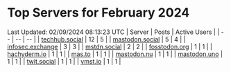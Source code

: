 # Top Servers for February 2024
Last Updated: 02/09/2024 08:13:23 UTC
| Server | Posts | Active Users |
| -- | -- | -- |
| [techhub.social](https://techhub.social/tags/PowerShell) | 12 | 5 |
| [mastodon.social](https://mastodon.social/tags/PowerShell) | 5 | 4 |
| [infosec.exchange](https://infosec.exchange/tags/PowerShell) | 3 | 3 |
| [mstdn.social](https://mstdn.social/tags/PowerShell) | 2 | 2 |
| [fosstodon.org](https://fosstodon.org/tags/PowerShell) | 1 | 1 |
| [hachyderm.io](https://hachyderm.io/tags/PowerShell) | 1 | 1 |
| [mas.to](https://mas.to/tags/PowerShell) | 1 | 1 |
| [mastodon.nu](https://mastodon.nu/tags/PowerShell) | 1 | 1 |
| [mastodon.uno](https://mastodon.uno/tags/PowerShell) | 1 | 1 |
| [twit.social](https://twit.social/tags/PowerShell) | 1 | 1 |
| [vmst.io](https://vmst.io/tags/PowerShell) | 1 | 1 |
